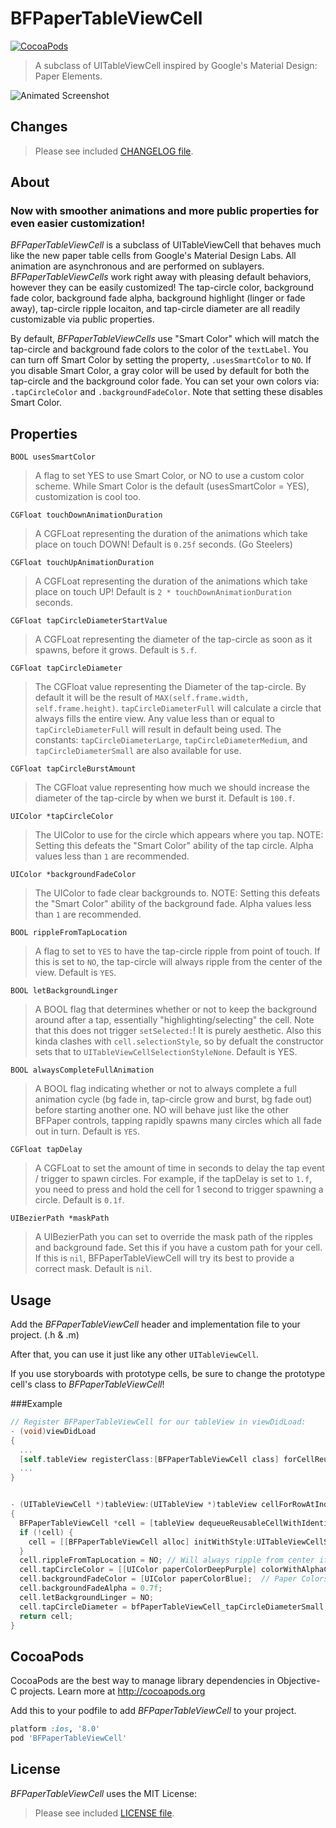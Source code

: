 BFPaperTableViewCell
====================
[![CocoaPods](https://img.shields.io/cocoapods/v/BFPaperTableViewCell.svg?style=flat)](https://github.com/bfeher/BFPaperTableViewCell)

> A subclass of UITableViewCell inspired by Google's Material Design: Paper Elements.

![Animated Screenshot](https://raw.githubusercontent.com/bfeher/BFPaperTableViewCell/master/BFPaperTableViewCellDemoGif.gif "Animated Screenshot")

Changes
--------
> Please see included [CHANGELOG file](https://github.com/bfeher/BFPaperTableViewCell/blob/master/CHANGELOG.md).


About
---------
### Now with smoother animations and more public properties for even easier customization!

_BFPaperTableViewCell_ is a subclass of UITableViewCell that behaves much like the new paper table cells from Google's Material Design Labs.
All animation are asynchronous and are performed on sublayers.
_BFPaperTableViewCells_ work right away with pleasing default behaviors, however they can be easily customized! The tap-circle color, background fade color, background fade alpha, background highlight (linger or fade away), tap-circle ripple locaiton, and tap-circle diameter are all readily customizable via public properties.

By default, _BFPaperTableViewCells_ use "Smart Color" which will match the tap-circle and background fade colors to the color of the `textLabel`.
You can turn off Smart Color by setting the property, `.usesSmartColor` to `NO`. If you disable Smart Color, a gray color will be used by default for both the tap-circle and the background color fade.
You can set your own colors via: `.tapCircleColor` and `.backgroundFadeColor`. Note that setting these disables Smart Color.

## Properties
`BOOL usesSmartColor`  
> A flag to set YES to use Smart Color, or NO to use a custom color scheme. While Smart Color is the default (usesSmartColor = YES), customization is cool too.  

`CGFloat touchDownAnimationDuration`  
> A CGFLoat representing the duration of the animations which take place on touch DOWN! Default is `0.25f` seconds. (Go Steelers)  

`CGFloat touchUpAnimationDuration`  
> A CGFLoat representing the duration of the animations which take place on touch UP! Default is `2 * touchDownAnimationDuration` seconds.  

`CGFloat tapCircleDiameterStartValue`  
> A CGFLoat representing the diameter of the tap-circle as soon as it spawns, before it grows. Default is `5.f`.  

`CGFloat tapCircleDiameter`  
> The CGFloat value representing the Diameter of the tap-circle. By default it will be the result of `MAX(self.frame.width, self.frame.height)`. `tapCircleDiameterFull` will calculate a circle that always fills the entire view. Any value less than or equal to `tapCircleDiameterFull` will result in default being used. The constants: `tapCircleDiameterLarge`, `tapCircleDiameterMedium`, and `tapCircleDiameterSmall` are also available for use.  

`CGFloat tapCircleBurstAmount`  
> The CGFloat value representing how much we should increase the diameter of the tap-circle by when we burst it. Default is `100.f`.  

`UIColor *tapCircleColor`  
> The UIColor to use for the circle which appears where you tap. NOTE: Setting this defeats the "Smart Color" ability of the tap circle. Alpha values less than `1` are recommended.  

`UIColor *backgroundFadeColor`  
> The UIColor to fade clear backgrounds to. NOTE: Setting this defeats the "Smart Color" ability of the background fade. Alpha values less than `1` are recommended.  

`BOOL rippleFromTapLocation`  
> A flag to set to `YES` to have the tap-circle ripple from point of touch. If this is set to `NO`, the tap-circle will always ripple from the center of the view. Default is `YES`.  

`BOOL letBackgroundLinger`  
> A BOOL flag that determines whether or not to keep the background around after a tap, essentially "highlighting/selecting" the cell. Note that this does not trigger `setSelected:`! It is purely aesthetic. Also this kinda clashes with `cell.selectionStyle`, so by defualt the constructor sets that to `UITableViewCellSelectionStyleNone`. Default is YES.  

`BOOL alwaysCompleteFullAnimation`  
> A BOOL flag indicating whether or not to always complete a full animation cycle (bg fade in, tap-circle grow and burst, bg fade out) before starting another one. NO will behave just like the other BFPaper controls, tapping rapidly spawns many circles which all fade out in turn. Default is `YES`.  

`CGFloat tapDelay`  
> A CGFLoat to set the amount of time in seconds to delay the tap event / trigger to spawn circles. For example, if the tapDelay is set to `1.f`, you need to press and hold the cell for 1 second to trigger spawning a circle. Default is `0.1f`.  

`UIBezierPath *maskPath`  
> A UIBezierPath you can set to override the mask path of the ripples and background fade. Set this if you have a custom path for your cell. If this is `nil`, BFPaperTableViewCell will try its best to provide a correct mask. Default is `nil`.  


Usage
---------
Add the _BFPaperTableViewCell_ header and implementation file to your project. (.h & .m)

After that, you can use it just like any other `UITableViewCell`.

If you use storyboards with prototype cells, be sure to change the prototype cell's class to _BFPaperTableViewCell_!

###Example
```objective-c
// Register BFPaperTableViewCell for our tableView in viewDidLoad:
- (void)viewDidLoad
{
  ...
  [self.tableView registerClass:[BFPaperTableViewCell class] forCellReuseIdentifier:@"BFPaperCell"];  // NOTE: This is not required if we declared a prototype cell in our storyboard (which this example project does). This is here purely for information purposes.
  ...
}


- (UITableViewCell *)tableView:(UITableView *)tableView cellForRowAtIndexPath:(NSIndexPath *)indexPath
{
  BFPaperTableViewCell *cell = [tableView dequeueReusableCellWithIdentifier:@"BFPaperCell" forIndexPath:indexPath];
  if (!cell) {
    cell = [[BFPaperTableViewCell alloc] initWithStyle:UITableViewCellStyleDefault reuseIdentifier:@"BFPaperCell"];
  }
  cell.rippleFromTapLocation = NO; // Will always ripple from center if NO.
  cell.tapCircleColor = [[UIColor paperColorDeepPurple] colorWithAlphaComponent:0.3f];  // Paper Colors can be found in my BFPaperColors library :)
  cell.backgroundFadeColor = [UIColor paperColorBlue];  // Paper Colors can be found in my BFPaperColors library :)
  cell.backgroundFadeAlpha = 0.7f;
  cell.letBackgroundLinger = NO;
  cell.tapCircleDiameter = bfPaperTableViewCell_tapCircleDiameterSmall;
  return cell;
}
```


CocoaPods
-------

CocoaPods are the best way to manage library dependencies in Objective-C projects.
Learn more at http://cocoapods.org

Add this to your podfile to add _BFPaperTableViewCell_ to your project.
```ruby
platform :ios, '8.0'
pod 'BFPaperTableViewCell'
```


License
--------
_BFPaperTableViewCell_ uses the MIT License:

> Please see included [LICENSE file](https://raw.githubusercontent.com/bfeher/BFPaperTableViewCell/master/LICENSE.md).
